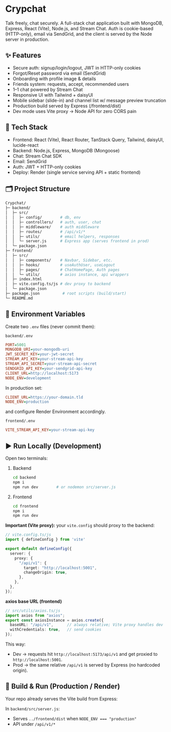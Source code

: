 

# Crypchat

Talk freely, chat securely. A full-stack chat application built with MongoDB, Express, React (Vite), Node.js, and Stream Chat. Auth is cookie-based (HTTP-only), email via SendGrid, and the client is served by the Node server in production.

## ✨ Features

- Secure auth: signup/login/logout, JWT in HTTP-only cookies
- Forgot/Reset password via email (SendGrid)
- Onboarding with profile image & details
- Friends system: requests, accept, recommended users
- 1–1 chat powered by Stream Chat
- Responsive UI with Tailwind + daisyUI
- Mobile sidebar (slide-in) and channel list w/ message preview truncation
- Production build served by Express (/frontend/dist)
- Dev mode uses Vite proxy → Node API for zero CORS pain

## 🧰 Tech Stack

- Frontend: React (Vite), React Router, TanStack Query, Tailwind, daisyUI, lucide-react
- Backend: Node.js, Express, MongoDB (Mongoose)
- Chat: Stream Chat SDK
- Email: SendGrid
- Auth: JWT + HTTP-only cookies
- Deploy: Render (single service serving API + static frontend)

## 🗂️ Project Structure

```bash
Crypchat/
├─ backend/
│  ├─ src/
│  │  ├─ config/        # db, env
│  │  ├─ controllers/   # auth, user, chat
│  │  ├─ middleware/    # auth middleware
│  │  ├─ routes/        # /api/v1/*
│  │  ├─ utils/         # email helpers, responses
│  │  └─ server.js      # Express app (serves frontend in prod)
│  └─ package.json
├─ frontend/
│  ├─ src/
│  │  ├─ components/    # Navbar, Sidebar, etc.
│  │  ├─ hooks/         # useAuthUser, useLogout
│  │  ├─ pages/         # ChatHomePage, Auth pages
│  │  └─ utils/         # axios instance, api wrappers
│  ├─ index.html
│  ├─ vite.config.ts/js # dev proxy to backend
│  └─ package.json
├─ package.json          # root scripts (build/start)
└─ README.md
```

## 🔑 Environment Variables

Create two `.env` files (never commit them):

`backend/.env`

```ini
PORT=5001
MONGODB_URI=your-mongodb-uri
JWT_SECRET_KEY=your-jwt-secret
STREAM_API_KEY=your-stream-api-key
STREAM_API_SECRET=your-stream-api-secret
SENDGRID_API_KEY=your-sendgrid-api-key
CLIENT_URL=http://localhost:5173
NODE_ENV=development
```

In production set:

```ini
CLIENT_URL=https://your-domain.tld
NODE_ENV=production
```

and configure Render Environment accordingly.

`frontend/.env`

```ini
VITE_STREAM_API_KEY=your-stream-api-key
```

## ▶️ Run Locally (Development)

Open two terminals:

1.  Backend

    ```bash
    cd backend
    npm i
    npm run dev        # or nodemon src/server.js
    ```

2.  Frontend

    ```bash
    cd frontend
    npm i
    npm run dev
    ```

**Important (Vite proxy):** your `vite.config` should proxy to the backend:

```ts
// vite.config.ts/js
import { defineConfig } from 'vite'

export default defineConfig({
  server: {
    proxy: {
      "/api/v1": {
        target: "http://localhost:5001",
        changeOrigin: true,
      },
    },
  },
});
```

**axios base URL (frontend)**

```ts
// src/utils/axios.ts/js
import axios from "axios";
export const axiosInstance = axios.create({
  baseURL: "/api/v1",      // always relative; Vite proxy handles dev
  withCredentials: true,   // send cookies
});
```

This way:

- Dev → requests hit `http://localhost:5173/api/v1` and get proxied to `http://localhost:5001`.
- Prod → the same relative `/api/v1` is served by Express (no hardcoded origin).

## 🚀 Build & Run (Production / Render)

Your repo already serves the Vite build from Express:

In `backend/src/server.js`:

- Serves `../frontend/dist` when `NODE_ENV === "production"`
- API under `/api/v1/*`
